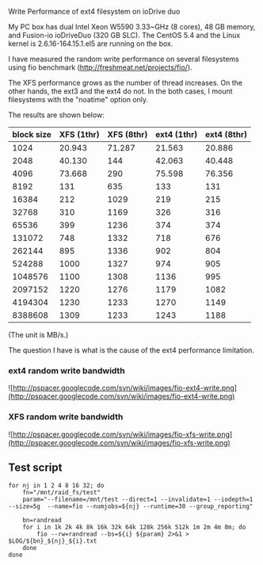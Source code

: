 Write Performance of ext4 filesystem on ioDrive duo

My PC box has dual Intel Xeon W5590 3.33~GHz (8 cores), 48 GB memory, and Fusion-io ioDriveDuo (320 GB SLC). The CentOS 5.4 and the Linux kernel is 2.6.16-164.15.1.el5 are running on the box.

I have measured the random write performance on several filesystems using fio benchmark (http://freshmeat.net/projects/fio/).

The XFS performance grows as the number of thread increases.  On the other hands, the ext3 and the ext4 do not. In the both cases, I mount filesystems with the "noatime" option only.

The results are shown below:

| **block size** | **XFS (1thr)** | **XFS (8thr)** | **ext4 (1thr)** | **ext4 (8thr)** |
|:---------------|:---------------|:---------------|:----------------|:----------------|
|1024            |20.943          |71.287          |21.563           |20.886           |
|2048            |40.130          |144             |42.063           |40.448           |
|4096            |73.668          |290             |75.598           |76.356           |
|8192            |131             |635             |133              |131              |
|16384           |212             |1029            |219              |215              |
|32768           |310             |1169            |326              |316              |
|65536           |399             |1236            |374              |374              |
|131072          |748             |1332            |718              |676              |
|262144          |895             |1336            |902              |804              |
|524288          |1000            |1327            |974              |905              |
|1048576         |1100            |1308            |1136             |995              |
|2097152         |1220            |1276            |1179             |1082             |
|4194304         |1230            |1233            |1270             |1149             |
|8388608         |1309            |1233            |1243             |1188             |

(The unit is MB/s.)

The question I have is what is the cause of the ext4 performance limitation.

### ext4 random write bandwidth ###
![http://pspacer.googlecode.com/svn/wiki/images/fio-ext4-write.png](http://pspacer.googlecode.com/svn/wiki/images/fio-ext4-write.png)

### XFS random write bandwidth ###
![http://pspacer.googlecode.com/svn/wiki/images/fio-xfs-write.png](http://pspacer.googlecode.com/svn/wiki/images/fio-xfs-write.png)

## Test script ##
```
for nj in 1 2 4 8 16 32; do
	fn="/mnt/raid_fs/test"
	param="--filename=/mnt/test --direct=1 --invalidate=1 --iodepth=1 --size=5g  --name=fio --numjobs=${nj} --runtime=30 --group_reporting"

	bn=randread
	for i in 1k 2k 4k 8k 16k 32k 64k 128k 256k 512k 1m 2m 4m 8m; do
		fio --rw=randread --bs=${i} ${param} 2>&1 > $LOG/${bn}_${nj}_${i}.txt
	done
done
```